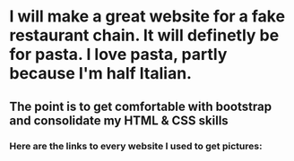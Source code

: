 # I will make a great website for a fake restaurant chain. It will definetly be for pasta. I love pasta, partly because I'm half Italian.

## The point is to get comfortable with bootstrap and consolidate my HTML & CSS skills

### Here are the links to every website I used to get pictures:

### 